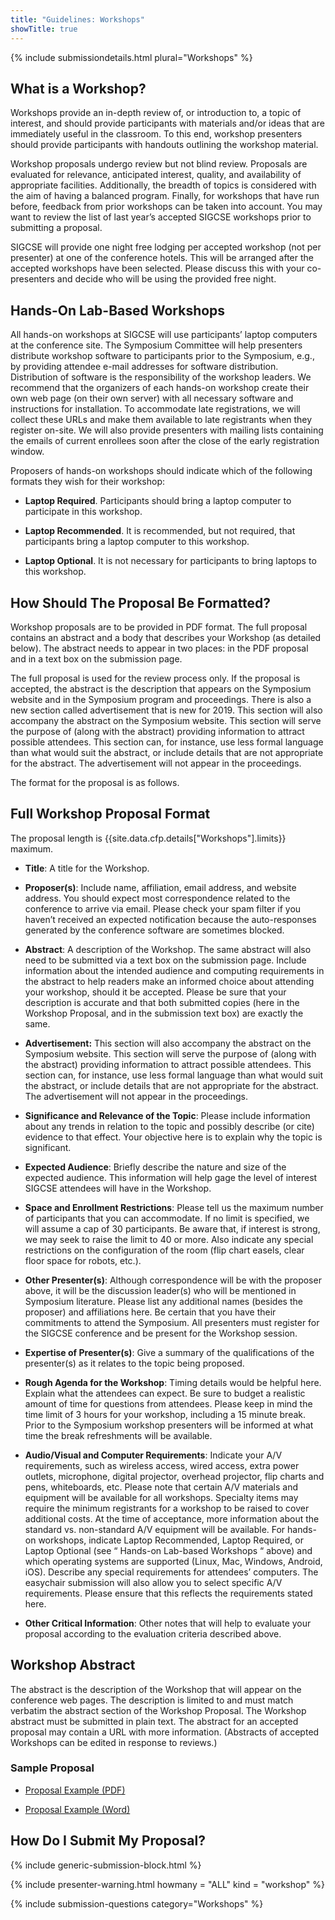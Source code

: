 ```yaml
---
title: "Guidelines: Workshops"
showTitle: true
---
```


{% include submissiondetails.html plural="Workshops" %}

## What is a Workshop?

Workshops provide an in-depth review of, or introduction to, a topic of interest, and should provide participants with materials and/or ideas that are immediately useful in the classroom. To this end, workshop presenters should provide participants with handouts outlining the workshop material.

Workshop proposals undergo review but not blind review. Proposals are evaluated for relevance, anticipated interest, quality, and availability of appropriate facilities. Additionally, the breadth of topics is considered with the aim of having a balanced program. Finally, for workshops that have run before, feedback from prior workshops can be taken into account. You may want to review the list of last year’s accepted SIGCSE workshops prior to submitting a proposal.

SIGCSE will provide one night free lodging per accepted workshop (not per presenter) at one of the conference hotels. This will be arranged after the accepted workshops have been selected. Please discuss this with your co-presenters and decide who will be using the provided free night. 

## Hands-On Lab-Based Workshops

All hands-on workshops at SIGCSE will use participants’ laptop computers at the conference site. The Symposium Committee will help presenters distribute workshop software to participants prior to the Symposium, e.g., by providing attendee e-mail addresses for software distribution. Distribution of software is the responsibility of the workshop leaders. We recommend that the organizers of each hands-on workshop create their own web page (on their own server) with all necessary software and instructions for installation. To accommodate late registrations, we will collect these URLs and make them available to late registrants when they register on-site. We will also provide presenters with mailing lists containing the emails of current enrollees soon after the close of the early registration window.

Proposers of hands-on workshops should indicate which of the following formats they wish for their workshop:

-   **Laptop Required**. Participants should bring a laptop computer to
    participate in this workshop.

-   **Laptop Recommended**. It is recommended, but not required, that
    participants bring a laptop computer to this workshop.

-   **Laptop Optional**. It is not necessary for participants to bring
    laptops to this workshop.

## How Should The Proposal Be Formatted?

Workshop proposals are to be provided in PDF format. The full proposal contains an abstract and a body that describes your Workshop (as detailed below). The abstract needs to appear in two places: in the PDF proposal and in a text box on the submission page.

The full proposal is used for the review process only. If the proposal is accepted, the abstract is the description that appears on the Symposium website and in the Symposium program and proceedings. There is also a new section called advertisement that is new for 2019. This section will also accompany the abstract on the Symposium website. This section will serve the purpose of (along with the abstract) providing information to attract possible attendees. This section can, for instance, use less formal language than what would suit the abstract, or include details that are not appropriate for the abstract. The advertisement will not appear in the proceedings. 

The format for the proposal is as follows.

## Full Workshop Proposal Format

The proposal length is {{site.data.cfp.details["Workshops"].limits}} maximum.

-   **Title**: A title for the Workshop.

-   **Proposer(s)**: Include name, affiliation, email address, and website address. You should expect most correspondence related to the conference to arrive via email. Please check your spam filter if you haven’t received an expected notification because the auto-responses generated by the conference software are sometimes blocked.

-   **Abstract**: A description of the Workshop. The same abstract will also need to be submitted via a text box on the submission page. Include information about the intended audience and computing requirements in the abstract to help readers make an informed choice about attending your workshop, should it be accepted.  Please be sure that your description is accurate and that both submitted copies (here in the Workshop Proposal, and in the submission text box) are exactly the same.

-	**Advertisement:** This section will also accompany the abstract on the Symposium website. This section will serve the purpose of (along with the abstract) providing information to attract possible attendees. This section can, for instance, use less formal language than what would suit the abstract, or include details that are not appropriate for the abstract. The advertisement will not appear in the proceedings.

-   **Significance and Relevance of the Topic**: Please include information about any trends in relation to the topic and possibly describe (or cite) evidence to that effect. Your objective here is to explain why the topic is significant.

-   **Expected Audience**: Briefly describe the nature and size of the expected audience. This information will help gage the level of interest SIGCSE attendees will have in the Workshop.

-   **Space and Enrollment Restrictions**: Please tell us the maximum number of participants that you can accommodate. If no limit is specified, we will assume a cap of 30 participants. Be aware that, if interest is strong, we may seek to raise the limit to 40 or more. Also indicate any special restrictions on the configuration of the room (flip chart easels, clear floor space for robots, etc.).

-   **Other Presenter(s)**: Although correspondence will be with the proposer above, it will be the discussion leader(s) who will be mentioned in Symposium literature. Please list any additional names (besides the proposer) and affiliations here. Be certain that you have their commitments to attend the Symposium. All presenters must register for the SIGCSE conference and be present for the Workshop session.

-   **Expertise of Presenter(s)**: Give a summary of the qualifications of the presenter(s) as it relates to the topic being proposed.

-   **Rough Agenda for the Workshop**: Timing details would be helpful here. Explain what the attendees can expect. Be sure to budget a realistic amount of time for questions from attendees. Please keep in mind the time limit of 3 hours for your workshop, including a 15 minute break.  Prior to the Symposium workshop presenters will be informed at what time the break refreshments will be available.

-   **Audio/Visual and Computer Requirements**: Indicate your A/V requirements, such as wireless access, wired access, extra power outlets, microphone, digital projector, overhead projector, flip charts and pens, whiteboards, etc. Please note that certain A/V materials and equipment will be available for all workshops. Specialty items may require the minimum registrants for a workshop to be raised to cover additional costs. At the time of acceptance, more information about the standard vs. non-standard A/V equipment will be available. For hands-on workshops, indicate Laptop Recommended, Laptop Required, or Laptop Optional (see “ Hands-on Lab-based Workshops “ above) and which operating systems are supported (Linux, Mac, Windows, Android, iOS). Describe any special requirements for attendees’ computers. The easychair submission will also allow you to select specific A/V requirements. Please ensure that this reflects the requirements stated here. 

-   **Other Critical Information**: Other notes that will help to evaluate your proposal according to the evaluation criteria described above.

## Workshop Abstract

The abstract is the description of the Workshop that will appear on the conference web pages. The description is limited to and must match verbatim the abstract section of the Workshop Proposal. The Workshop abstract must be submitted in plain text. The abstract for an accepted proposal may contain a URL with more information. (Abstracts of accepted Workshops can be edited in response to reviews.)


### Sample Proposal

-  [Proposal Example (PDF)](../docs/sigcse-sample-workshop.pdf)

-  [Proposal Example (Word)](../docs/sigcse-sample-workshop.docx)


## How Do I Submit My Proposal?

{% include generic-submission-block.html %}

{% include presenter-warning.html howmany = "ALL" kind = "workshop" %}

{% include submission-questions category="Workshops" %}
